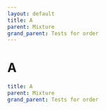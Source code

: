 ```yaml
---
layout: default
title: A
parent: Mixture
grand_parent: Tests for order
---
```


# A

```yaml
title: A
parent: Mixture
grand_parent: Tests for order
```